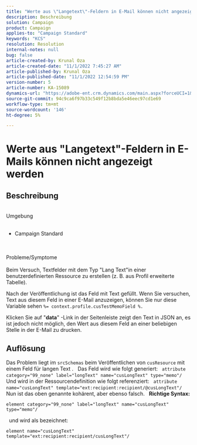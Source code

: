 ```yaml
---
title: "Werte aus \"Langetext\"-Feldern in E-Mail können nicht angezeigt werden"
description: Beschreibung
solution: Campaign
product: Campaign
applies-to: "Campaign Standard"
keywords: "KCS"
resolution: Resolution
internal-notes: null
bug: false
article-created-by: Krunal Oza
article-created-date: "11/1/2022 7:45:27 AM"
article-published-by: Krunal Oza
article-published-date: "11/1/2022 12:54:59 PM"
version-number: 5
article-number: KA-15089
dynamics-url: "https://adobe-ent.crm.dynamics.com/main.aspx?forceUCI=1&pagetype=entityrecord&etn=knowledgearticle&id=1a8ce124-b959-ed11-9561-6045bd0067ea"
source-git-commit: 94c9ca6f97b33c549f12b8bda5e46eec97cd1e69
workflow-type: tm+mt
source-wordcount: '146'
ht-degree: 5%

---
```


# Werte aus &quot;Langetext&quot;-Feldern in E-Mails können nicht angezeigt werden

## Beschreibung

<br>Umgebung<br><br>
- Campaign Standard



<br><br>Probleme/Symptome<br><br>
Beim Versuch, Textfelder mit dem Typ &quot;Lang Text&quot;in einer benutzerdefinierten Ressource zu erstellen (z. B. aus Profil erweiterte Tabelle).

Nach der Veröffentlichung ist das Feld mit Text gefüllt. Wenn Sie versuchen, Text aus diesem Feld in einer E-Mail anzuzeigen, können Sie nur diese Variable sehen `%= context.profile.cusTestMemoField %.`

Klicken Sie auf &quot;<b>data</b>&quot; -Link in der Seitenleiste zeigt den Text in JSON an, es ist jedoch nicht möglich, den Wert aus diesem Feld an einer beliebigen Stelle in der E-Mail zu drucken.


## Auflösung


Das Problem liegt im `srcSchemas` beim Veröffentlichen von `cusResource` mit einem Feld für langen Text .
 
Das Feld wird wie folgt generiert:
 
`attribute category="99_none" label="longText" name="cusLongText" type="memo"/`
 
Und wird in der Ressourcendefinition wie folgt referenziert:
 
`attribute name="cusLongText" template="ext:recipient:recipient/@cusLongText"/`
 
Nun ist das oben genannte kohärent, aber ebenso falsch.
 
<b>Richtige Syntax:</b>


```
element category="99_none" label="longText" name="cusLongText" type="memo"/
```


 
und wird als bezeichnet:


```
element name="cusLongText" template="ext:recipient:recipient/cusLongText"/
```

